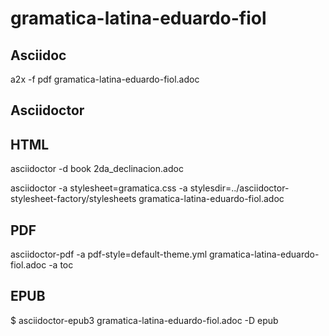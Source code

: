 # gramatica-latina-eduardo-fiol

## Asciidoc

a2x -f pdf gramatica-latina-eduardo-fiol.adoc

## Asciidoctor

## HTML

asciidoctor -d book 2da_declinacion.adoc

asciidoctor -a stylesheet=gramatica.css -a stylesdir=../asciidoctor-stylesheet-factory/stylesheets gramatica-latina-eduardo-fiol.adoc

## PDF

asciidoctor-pdf -a pdf-style=default-theme.yml gramatica-latina-eduardo-fiol.adoc -a toc

## EPUB

$ asciidoctor-epub3 gramatica-latina-eduardo-fiol.adoc -D epub
